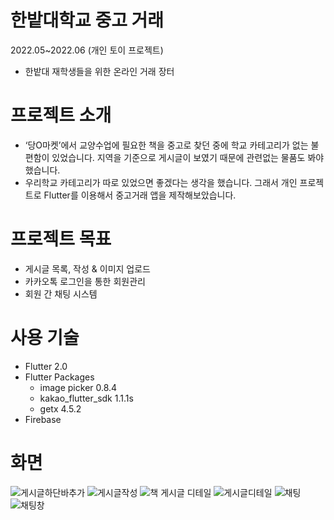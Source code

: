 # 한밭대학교 중고 거래
2022.05~2022.06 (개인 토이 프로젝트)
- 한밭대 재학생들을 위한 온라인 거래 장터

# 프로젝트 소개
- ‘당O마켓’에서 교양수업에 필요한 책을 중고로 찾던 중에 학교 카테고리가 없는 불편함이 있었습니다. 지역을 기준으로 게시글이 보였기 때문에 관련없는 물품도 봐야했습니다.
- 우리학교 카테고리가 따로 있었으면 좋겠다는 생각을 했습니다. 그래서 개인 프로젝트로 Flutter를 이용해서 중고거래 앱을 제작해보았습니다.
# 프로젝트 목표
- 게시글 목록, 작성 & 이미지 업로드
- 카카오톡 로그인을 통한 회원관리
- 회원 간 채팅 시스템

# 사용 기술
- Flutter 2.0
- Flutter Packages
  - image picker 0.8.4
  - kakao_flutter_sdk 1.1.1s
  - getx 4.5.2
- Firebase

# 화면

![게시글하단바추가](https://user-images.githubusercontent.com/60515923/231111401-0a67dca7-c349-4488-a3f0-8c0ac8296871.png) ![게시글작성](https://user-images.githubusercontent.com/60515923/230873156-3fb4b703-27c1-4972-a943-afffb3c73483.png)
![책 게시글 디테일](https://user-images.githubusercontent.com/60515923/231054222-4a3eea15-20af-47af-999f-28d9951071dc.png) 
![게시글디테일](https://user-images.githubusercontent.com/60515923/230872591-2eb4a5f4-80a4-45ea-acb8-a292aa7ea30d.png)
![채팅](https://user-images.githubusercontent.com/60515923/230872603-10f22067-edb3-485c-b420-ab5e04c8a3c3.png) ![채팅창](https://user-images.githubusercontent.com/60515923/231111470-bd97cb15-0b96-4202-8138-39c9138c1f84.png)
